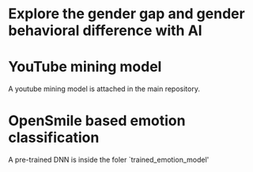 # Explore the gender gap and gender behavioral difference with AI


# YouTube mining model
A youtube mining model is attached in the main repository.


# OpenSmile based emotion classification
A pre-trained DNN is inside the foler `trained_emotion_model'
